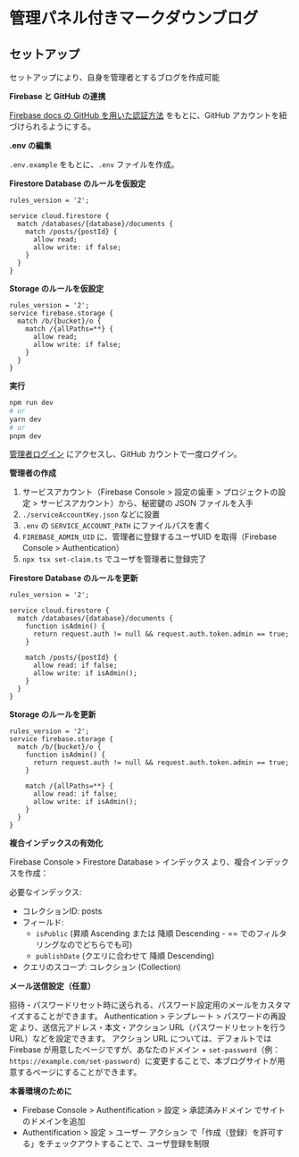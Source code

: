 # 管理パネル付きマークダウンブログ

## セットアップ

セットアップにより、自身を管理者とするブログを作成可能

**Firebase と GitHub の連携**

[Firebase docs の GitHub を用いた認証方法](https://firebase.google.com/docs/auth/web/github-auth?authuser=0&hl=ja) をもとに、GitHub アカウントを紐づけられるようにする。

**.env の編集**

`.env.example` をもとに、`.env` ファイルを作成。

**Firestore Database のルールを仮設定**

```
rules_version = '2';

service cloud.firestore {
  match /databases/{database}/documents {
    match /posts/{postId} {
      allow read;
      allow write: if false;
    }
  }
}
```

**Storage のルールを仮設定**

```
rules_version = '2';
service firebase.storage {
  match /b/{bucket}/o {
    match /{allPaths=**} {
      allow read;
      allow write: if false;
    }
  }
}
```

**実行**

```bash
npm run dev
# or 
yarn dev
# or
pnpm dev
```

[管理者ログイン](localhost:3000/admin) にアクセスし、GitHub カウントで一度ログイン。

**管理者の作成**

1. サービスアカウント（Firebase Console > 設定の歯車 > プロジェクトの設定 > サービスアカウント）から、秘密鍵の JSON ファイルを入手
1. `./serviceAccountKey.json` などに設置
1. `.env` の `SERVICE_ACCOUNT_PATH` にファイルパスを書く
1. `FIREBASE_ADMIN_UID` に、管理者に登録するユーザUID を取得（Firebase Console > Authentication）
1. `npx tsx set-claim.ts` でユーザを管理者に登録完了

**Firestore Database のルールを更新**

```
rules_version = '2';

service cloud.firestore {
  match /databases/{database}/documents {
    function isAdmin() {
      return request.auth != null && request.auth.token.admin == true;
    }

    match /posts/{postId} {
      allow read: if false;
      allow write: if isAdmin();
    }
  }
}
```

**Storage のルールを更新**

```
rules_version = '2';
service firebase.storage {
  match /b/{bucket}/o {
    function isAdmin() {
      return request.auth != null && request.auth.token.admin == true;
    }

    match /{allPaths=**} {
      allow read: if false;
      allow write: if isAdmin();
    }
  }
}
```

**複合インデックスの有効化**

Firebase Console > Firestore Database > インデックス より、複合インデックスを作成：

必要なインデックス:

- コレクションID: posts
- フィールド:
  - `isPublic` (昇順 Ascending または 降順 Descending - == でのフィルタリングなのでどちらでも可)
  - `publishDate` (クエリに合わせて 降順 Descending)
- クエリのスコープ: コレクション (Collection)

**メール送信設定（任意）**

招待・パスワードリセット時に送られる、パスワード設定用のメールをカスタマイズすることができます。
Authentication > テンプレート > パスワードの再設定 より、送信元アドレス・本文・アクション URL（パスワードリセットを行うURL）などを設定できます。
アクション URL については、デフォルトでは Firebase が用意したページですが、あなたのドメイン + `set-password`（例：`https://example.com/set-password`）に変更することで、本ブログサイトが用意するページにすることができます。

**本番環境のために**

- Firebase Console > Authentification > 設定 > 承認済みドメイン でサイトのドメインを追加
- Authentification > 設定 > ユーザー アクション で「作成（登録）を許可する」をチェックアウトすることで、ユーザ登録を制限